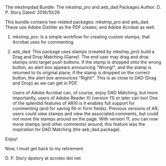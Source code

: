 The mkstmpdad Bundle: The mkstmp_pro and aeb_dad Packages
Author: D. P. Story
Dated: 2016/10/26


This bundle contains two related packages: mkstmp_pro and aeb_dad.
These use Adobe Distiller as the PDF creator, and Adobe Acrobat as well.

1.  mkstmp_pro: Is a simple workflow for creating custom stamps, that
    Acrobat uses for commenting.
2.  aeb_dad: This package uses stamps (created by mkstmp_pro) build a
    Drag and Drop Matching (Game). The end user may drag and drop stamps
    onto target push buttons. If the stamp is dropped onto the wrong
    button, an alert box appears announcing "Wrong!", and the stamp is
    returned to its original place; if the stamp is dropped on the correct
    button, the alert box announces "Right!". This is as close to DAD
    (Drag and Drop) as we can get in PDF.

    Users of Adobe Acrobat can, of course, enjoy DAD Matching, but more 
    importantly, users of Adobe Reader XI (version 11) or later can too! One 
    of the splendid features of ARXI is it enables full support for 
    commenting (and for saving fill-in form fields). Previous versions of AR, 
    users could view stamps and view the associated comments, but could not 
    move the stamps around on the page. With version 11, you can now move 
    stamps (and other comments) around; this feature was the inspiration for 
    DAD Matching (the aeb_dad package). 

Enjoy!

Now, I must get back to my retirement.

D. P. Story
dpstory at acrotex dot net
